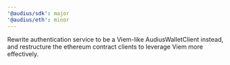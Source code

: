 ```yaml
---
'@audius/sdk': major
'@audius/eth': minor
---
```


Rewrite authentication service to be a Viem-like AudiusWalletClient instead, and restructure the ethereum contract clients to leverage Viem more effectively.
